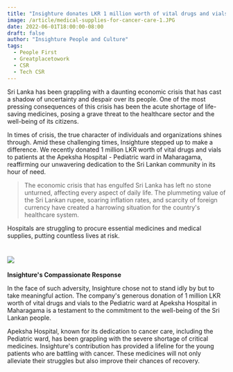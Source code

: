 ```yaml
---
title: "Insighture donates LKR 1 million worth of vital drugs and vials to the Apeksha Hospital"
image: /article/medical-supplies-for-cancer-care-1.JPG
date: 2022-06-01T18:00:00-08:00
draft: false
author: "Insighture People and Culture"
tags:
  - People First
  - Greatplacetowork
  - CSR
  - Tech CSR
---
```


Sri Lanka has been grappling with a daunting economic crisis that has cast a shadow of uncertainty and despair over its people. One of the most pressing consequences of this crisis has been the acute shortage of life-saving medicines, posing a grave threat to the healthcare sector and the well-being of its citizens. 

In times of crisis, the true character of individuals and organizations shines through. Amid these challenging times, Insighture stepped up to make a difference. We recently donated 1 million LKR worth of vital drugs and vials to patients at the Apeksha Hospital - Pediatric ward in Maharagama, reaffirming our unwavering dedication to the Sri Lankan community in its hour of need.

> The economic crisis that has engulfed Sri Lanka has left no stone unturned, affecting every aspect of daily life. The plummeting value of the Sri Lankan rupee, soaring inflation rates, and scarcity of foreign currency have created a harrowing situation for the country's healthcare system. 

Hospitals are struggling to procure essential medicines and medical supplies, putting countless lives at risk.

# ![](/article/medical-supplies-for-cancer-care-2.jpg)

__Insighture's Compassionate Response__

In the face of such adversity, Insighture chose not to stand idly by but to take meaningful action. The company's generous donation of 1 million LKR worth of vital drugs and vials to the Pediatric ward at Apeksha Hospital in Maharagama is a testament to the commitment to the well-being of the Sri Lankan people.

Apeksha Hospital, known for its dedication to cancer care, including the Pediatric ward, has been grappling with the severe shortage of critical medicines. Insighture's contribution has provided a lifeline for the young patients who are battling with cancer. These medicines will not only alleviate their struggles but also improve their chances of recovery.
